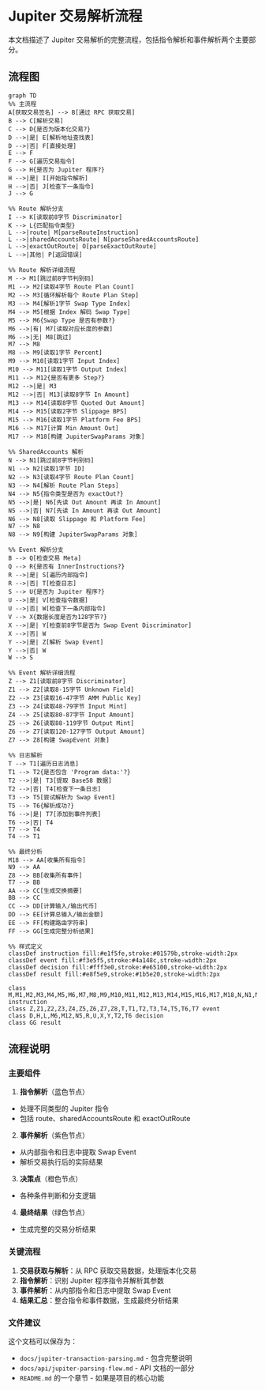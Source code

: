 # Jupiter 交易解析流程

本文档描述了 Jupiter 交易解析的完整流程，包括指令解析和事件解析两个主要部分。

## 流程图

```mermaid
graph TD
%% 主流程
A[获取交易签名] --> B[通过 RPC 获取交易]
B --> C[解析交易]
C --> D{是否为版本化交易?}
D -->|是| E[解析地址查找表]
D -->|否| F[直接处理]
E --> F
F --> G[遍历交易指令]
G --> H{是否为 Jupiter 程序?}
H -->|是| I[开始指令解析]
H -->|否| J[检查下一条指令]
J --> G

%% Route 解析分支
I --> K[读取前8字节 Discriminator]
K --> L{匹配指令类型}
L -->|route| M[parseRouteInstruction]
L -->|sharedAccountsRoute| N[parseSharedAccountsRoute]
L -->|exactOutRoute| O[parseExactOutRoute]
L -->|其他| P[返回错误]

%% Route 解析详细流程
M --> M1[跳过前8字节判别码]
M1 --> M2[读取4字节 Route Plan Count]
M2 --> M3[循环解析每个 Route Plan Step]
M3 --> M4[解析1字节 Swap Type Index]
M4 --> M5[根据 Index 解码 Swap Type]
M5 --> M6{Swap Type 是否有参数?}
M6 -->|有| M7[读取对应长度的参数]
M6 -->|无| M8[跳过]
M7 --> M8
M8 --> M9[读取1字节 Percent]
M9 --> M10[读取1字节 Input Index]
M10 --> M11[读取1字节 Output Index]
M11 --> M12{是否有更多 Step?}
M12 -->|是| M3
M12 -->|否| M13[读取8字节 In Amount]
M13 --> M14[读取8字节 Quoted Out Amount]
M14 --> M15[读取2字节 Slippage BPS]
M15 --> M16[读取1字节 Platform Fee BPS]
M16 --> M17[计算 Min Amount Out]
M17 --> M18[构建 JupiterSwapParams 对象]

%% SharedAccounts 解析
N --> N1[跳过前8字节判别码]
N1 --> N2[读取1字节 ID]
N2 --> N3[读取4字节 Route Plan Count]
N3 --> N4[解析 Route Plan Steps]
N4 --> N5{指令类型是否为 exactOut?}
N5 -->|是| N6[先读 Out Amount 再读 In Amount]
N5 -->|否| N7[先读 In Amount 再读 Out Amount]
N6 --> N8[读取 Slippage 和 Platform Fee]
N7 --> N8
N8 --> N9[构建 JupiterSwapParams 对象]

%% Event 解析分支
B --> Q[检查交易 Meta]
Q --> R{是否有 InnerInstructions?}
R -->|是| S[遍历内部指令]
R -->|否| T[检查日志]
S --> U{是否为 Jupiter 程序?}
U -->|是| V[检查指令数据]
U -->|否| W[检查下一条内部指令]
V --> X{数据长度是否为128字节?}
X -->|是| Y[检查前8字节是否为 Swap Event Discriminator]
X -->|否| W
Y -->|是| Z[解析 Swap Event]
Y -->|否| W
W --> S

%% Event 解析详细流程
Z --> Z1[读取前8字节 Discriminator]
Z1 --> Z2[读取8-15字节 Unknown Field]
Z2 --> Z3[读取16-47字节 AMM Public Key]
Z3 --> Z4[读取48-79字节 Input Mint]
Z4 --> Z5[读取80-87字节 Input Amount]
Z5 --> Z6[读取88-119字节 Output Mint]
Z6 --> Z7[读取120-127字节 Output Amount]
Z7 --> Z8[构建 SwapEvent 对象]

%% 日志解析
T --> T1[遍历日志消息]
T1 --> T2{是否包含 'Program data:'?}
T2 -->|是| T3[提取 Base58 数据]
T2 -->|否| T4[检查下一条日志]
T3 --> T5[尝试解析为 Swap Event]
T5 --> T6{解析成功?}
T6 -->|是| T7[添加到事件列表]
T6 -->|否| T4
T7 --> T4
T4 --> T1

%% 最终分析
M18 --> AA[收集所有指令]
N9 --> AA
Z8 --> BB[收集所有事件]
T7 --> BB
AA --> CC[生成交换摘要]
BB --> CC
CC --> DD[计算输入/输出代币]
DD --> EE[计算总输入/输出金额]
EE --> FF[构建路由字符串]
FF --> GG[生成完整分析结果]

%% 样式定义
classDef instruction fill:#e1f5fe,stroke:#01579b,stroke-width:2px
classDef event fill:#f3e5f5,stroke:#4a148c,stroke-width:2px
classDef decision fill:#fff3e0,stroke:#e65100,stroke-width:2px
classDef result fill:#e8f5e9,stroke:#1b5e20,stroke-width:2px

class M,M1,M2,M3,M4,M5,M6,M7,M8,M9,M10,M11,M12,M13,M14,M15,M16,M17,M18,N,N1,N2,N3,N4,N5,N6,N7,N8,N9 instruction
class Z,Z1,Z2,Z3,Z4,Z5,Z6,Z7,Z8,T,T1,T2,T3,T4,T5,T6,T7 event
class D,H,L,M6,M12,N5,R,U,X,Y,T2,T6 decision
class GG result
```

## 流程说明

### 主要组件

1. **指令解析**（蓝色节点）
- 处理不同类型的 Jupiter 指令
- 包括 route、sharedAccountsRoute 和 exactOutRoute

2. **事件解析**（紫色节点）
- 从内部指令和日志中提取 Swap Event
- 解析交易执行后的实际结果

3. **决策点**（橙色节点）
- 各种条件判断和分支逻辑

4. **最终结果**（绿色节点）
- 生成完整的交易分析结果

### 关键流程

1. **交易获取与解析**：从 RPC 获取交易数据，处理版本化交易
2. **指令解析**：识别 Jupiter 程序指令并解析其参数
3. **事件解析**：从内部指令和日志中提取 Swap Event
4. **结果汇总**：整合指令和事件数据，生成最终分析结果

### 文件建议

这个文档可以保存为：
- `docs/jupiter-transaction-parsing.md` - 包含完整说明
- `docs/api/jupiter-parsing-flow.md` - API 文档的一部分
- `README.md` 的一个章节 - 如果是项目的核心功能